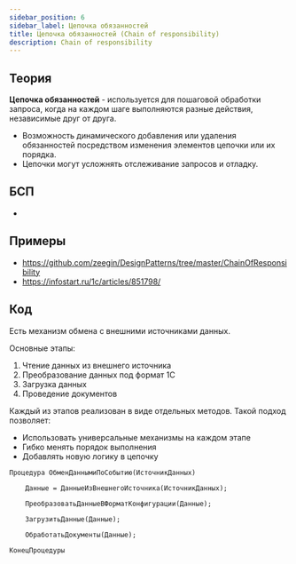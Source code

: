 ```yaml
---
sidebar_position: 6
sidebar_label: Цепочка обязанностей
title: Цепочка обязанностей (Chain of responsibility)
description: Chain of responsibility
---
```

## Теория
**Цепочка обязанностей** - используется для пошаговой обработки запроса, когда на каждом шаге выполняются разные действия, независимые друг от друга.

- Возможность динамического добавления или удаления обязанностей посредством изменения элементов цепочки или их порядка.
- Цепочки могут усложнять отслеживание запросов и отладку.
## БСП
- 
## Примеры
- https://github.com/zeegin/DesignPatterns/tree/master/ChainOfResponsibility
- https://infostart.ru/1c/articles/851798/
## Код
Есть механизм обмена с внешними источниками данных.

Основные этапы:
1. Чтение данных из внешнего источника
2. Преобразование данных под формат 1С
3. Загрузка данных
4. Проведение документов

Каждый из этапов реализован в виде отдельных методов. Такой подход позволяет:

- Использовать универсальные механизмы на каждом этапе
- Гибко менять порядок выполнения
- Добавлять новую логику в цепочку
```
Процедура ОбменДаннымиПоСобытию(ИсточникДанных)

    Данные = ДанныеИзВнешнегоИсточника(ИсточникДанных);
    
    ПреобразоватьДанныеВФорматКонфигурации(Данные);
    
    ЗагрузитьДанные(Данные);

    ОбработатьДокументы(Данные);

КонецПроцедуры
```